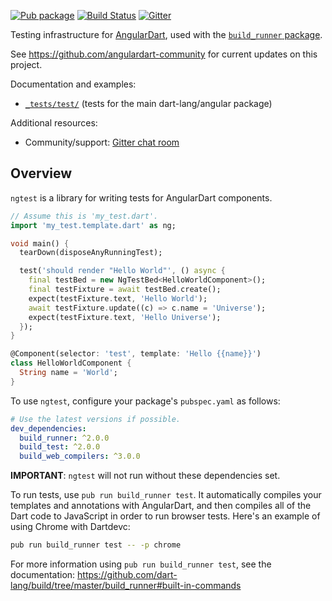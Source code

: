 [![Pub package](https://img.shields.io/pub/v/ngtest.svg)](https://pub.dev/packages/ngtest)
[![Build Status](https://img.shields.io/github/workflow/status/angulardart-community/angular/Dart%20CI)](https://github.com/angulardart-community/angular/actions/workflows/dart.yml)
[![Gitter](https://img.shields.io/gitter/room/angulardart/community)](https://gitter.im/angulardart/community)

Testing infrastructure for [AngularDart][webdev_angular], used with the
[`build_runner` package][build_runner].

See https://github.com/angulardart-community for current updates on this project.

Documentation and examples:

* [`_tests/test/`][test_folder] (tests for the main dart-lang/angular package)

[pub_ngtest]: https://pub.dev/packages/ngtest
[pub_test]: https://pub.dev/packages/test
[build_runner]: https://pub.dev/packages/build_runner
[test_folder]: https://github.com/angulardart-community/angular/tree/master/_tests/test
[webdev_angular]: https://pub.dev/packages/ngdart

Additional resources:

*   Community/support: [Gitter chat room]

[Gitter chat room]: https://gitter.im/angulardart/community

## Overview

`ngtest` is a library for writing tests for AngularDart components.

```dart
// Assume this is 'my_test.dart'.
import 'my_test.template.dart' as ng;

void main() {
  tearDown(disposeAnyRunningTest);

  test('should render "Hello World"', () async {
    final testBed = new NgTestBed<HelloWorldComponent>();
    final testFixture = await testBed.create();
    expect(testFixture.text, 'Hello World');
    await testFixture.update((c) => c.name = 'Universe');
    expect(testFixture.text, 'Hello Universe');
  });
}

@Component(selector: 'test', template: 'Hello {{name}}')
class HelloWorldComponent {
  String name = 'World';
}
```

To use `ngtest`, configure your package's `pubspec.yaml` as follows:

```yaml
# Use the latest versions if possible.
dev_dependencies:
  build_runner: ^2.0.0
  build_test: ^2.0.0
  build_web_compilers: ^3.0.0
```

**IMPORTANT**: `ngtest` will not run without these dependencies set.

To run tests, use `pub run build_runner test`. It automatically compiles your
templates and annotations with AngularDart, and then compiles all of the Dart
code to JavaScript in order to run browser tests. Here's an example of using
Chrome with Dartdevc:

```bash
pub run build_runner test -- -p chrome
```

For more information using `pub run build_runner test`, see the documentation:
https://github.com/dart-lang/build/tree/master/build_runner#built-in-commands
